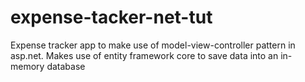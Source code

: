 # expense-tacker-net-tut
Expense tracker app to make use of model-view-controller pattern in asp.net. Makes use of entity framework core to save data into an in-memory database

